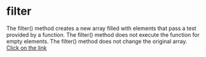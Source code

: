 # filter
The filter() method creates a new array filled with elements that pass a test provided by a function. The filter() method does not execute the function for empty elements. The filter() method does not change the original array.
[Click on the link](../js/47.filter.js)
